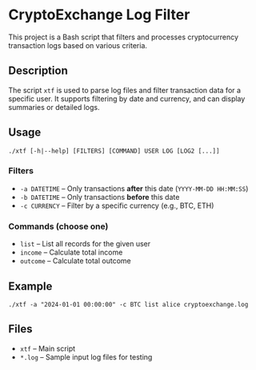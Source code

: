# CryptoExchange Log Filter

This project is a Bash script that filters and processes cryptocurrency transaction logs based on various criteria.

## Description

The script `xtf` is used to parse log files and filter transaction data for a specific user. It supports filtering by date and currency, and can display summaries or detailed logs.

## Usage

```
./xtf [-h|--help] [FILTERS] [COMMAND] USER LOG [LOG2 [...]]
```

### Filters

- `-a DATETIME` – Only transactions **after** this date (`YYYY-MM-DD HH:MM:SS`)
- `-b DATETIME` – Only transactions **before** this date
- `-c CURRENCY` – Filter by a specific currency (e.g., BTC, ETH)

### Commands (choose one)

- `list` – List all records for the given user
- `income` – Calculate total income
- `outcome` – Calculate total outcome

## Example

```
./xtf -a "2024-01-01 00:00:00" -c BTC list alice cryptoexchange.log
```

## Files

- `xtf` – Main script
- `*.log` – Sample input log files for testing
